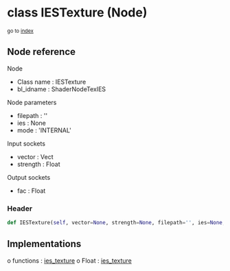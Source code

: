 # class IESTexture (Node)

<sub>go to [index](/docs/index.md)</sub>

## Node reference

Node
 - Class name : IESTexture
 - bl_idname : ShaderNodeTexIES

Node parameters
 - filepath : ''
 - ies : None
 - mode : 'INTERNAL'

Input sockets
 - vector : Vect
 - strength : Float

Output sockets
 - fac : Float

### Header

``` python
def IESTexture(self, vector=None, strength=None, filepath='', ies=None, mode='INTERNAL', node_label=None, node_color=None):
```

## Implementations

o functions : [ies_texture](/docs/Shader_classes/GLOBAL.md#ies_texture)
o Float : [ies_texture](/docs/Shader_classes/Float.md#ies_texture)


